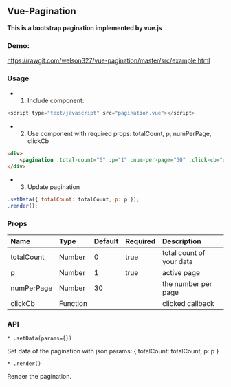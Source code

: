 ## Vue-Pagination

**This is a bootstrap pagination implemented by vue.js**

### Demo:
https://rawgit.com/welson327/vue-pagination/master/src/example.html

### Usage

* 1. Include component:
```js
<script type="text/javascript" src="pagination.vue"></script>
```

* 2. Use component with required props: totalCount, p, numPerPage, clickCb
```html
<div>
	<pagination :total-count="0" :p="1" :num-per-page="30" :click-cb="onClickPageItem"></pagination>
</div>
```

* 3. Update pagination
```js
.setData({ totalCount: totalCount, p: p });
.render();
```


### Props

| Name          | Type     | Default | Required | Description
| :------------ | :--------| :-------| :--------| :-----------
| totalCount    | Number   | 0       | true     | total count of your data
| p             | Number   | 1       | true     | active page
| numPerPage    | Number   | 30      |          | the number per page
| clickCb       | Function |         |          | clicked callback


### API

```
* .setData(params={})
```
Set data of the pagination with json params:
{
	totalCount: totalCount,
	p: p
}

```
* .render()
```
Render the pagination.